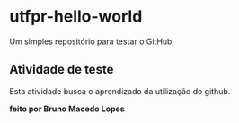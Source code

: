 # utfpr-hello-world
Um simples repositório para testar o GitHub

## Atividade de teste
Esta atividade busca o aprendizado da utilização do github.

__feito por Bruno Macedo Lopes__


